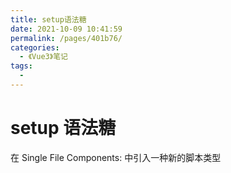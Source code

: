 ```yaml
---
title: setup语法糖
date: 2021-10-09 10:41:59
permalink: /pages/401b76/
categories:
  - 《Vue3》笔记
tags:
  - 
---
```


# setup 语法糖

在 Single File Components: 中引入一种新的脚本类型<script setup>，它将所有顶级绑定暴露给模板。

> SFC 单文件组件
<!-- more -->

## Example

注意：写在 setup 下，没次更新都会执行。如果只需要执行一次，可以使用另外一个 script。

[详细文章](https://blog.csdn.net/qq_41800366/article/details/120091329?spm=1001.2014.3001.5501)

```vue
<template>
  <Foo :count="count" @click="inc" />
</template>

<script setup>
  // imported components are also directly usable in template
  import Foo from './Foo.vue'
  import { ref } from 'vue'

  // write Composition API code just like in a normal setup()
  // but no need to manually return everything
  const count = ref(0)
  const inc = () => {
    count.value++
  }
</script>
```

**Compiled Output**

> 实现了一个 render 函数包裹变量与函数

```ts
import Foo from './Foo.vue'
import { ref } from 'vue'

export default {
  setup() {
    const count = ref(1)
    const inc = () => {
      count.value++
    }

    return function render() {
      return h(Foo, {
        count,
        onClick: inc
      })
    }
  }
}
```

## 使用动态组件

由于组件被引用为变量而不是在字符串键下注册，因此在:is内部使用动态组件时我们应该使用动态绑定`<script setup>`：

```vue
<script setup>
  import Foo from './Foo.vue'
  import Bar from './Bar.vue'
</script>

<template>
  <component :is="count % 2 === 0 ? Foo : Bar"></component>
  <component :is="Foo" />
  <component :is="someCondition ? Foo : Bar" />
</template>
```

**Compiled Output**

```ts
import Foo from './Foo.vue'
import Bar from './Bar.vue'

export default {
  setup() {
    return function render() {
      return [h(Foo), h(someCondition ? Foo : Bar)]
    }
  }
}
```

## 使用指令

指令以类似的方式工作 - 除了名为的指令v-my-dir将映射到名为的设置范围变量vMyDir：

```vue
<script setup>
  import { directive as vClickOutside } from 'v-click-outside'
</script>

<template>
  <div v-click-outside />
</template>
```

**Compiled Output**

```ts
import { directive as vClickOutside } from 'v-click-outside'

export default {
  setup() {
    return function render() {
      return withDirectives(h('div'), [[vClickOutside]])
    }
  }
}
```

需要v前缀的原因是因为全局注册的指令（例如v-focus）很可能与同名的本地声明变量发生冲突。该v前缀使得使用一个变量作为指令更明确的意向，并减少非预期的“阴影”。

## 声明 props 和 emits

要声明像 props 和 emits 具有完整类型推断支持的选项，我们可以使用 defineProps 和 defineEmits API，它们在内部自动可用`<script setup>`：

defineProps、defineEmits、defineExpose 都是宏命令，不需要导入

```vue
<script setup>
  const props = defineProps({
    foo: String
  })

  const emit = defineEmits(['change', 'delete'])
  // setup code
</script>
```

```vue
<script setup lang="ts">
  const props = defineProps<{
    msg: string,
    isShow: boolean
  }>()

  const emits = defineEmits<{
    (e: 'changeShow', value: boolean)
  }>()
</script>
```

**Compiled Output**

```ts
export default {
  props: {
    foo: String
  },
  emits: ['change', 'delete'],
  setup(props, { emit }) {
    // setup code
  }
}
```

- defineProps 并 defineEmits 根据传递的选项提供适当的类型推断。
- defineProps 并且 defineEmits 是编译器宏只能在`<script setup>`. 它们不需要被导入，并且在`<script setup>`处理时被编译。
- 传递给 defineProps 和的选项 defineEmits 将从设置中提升到模块范围。因此，选项不能引用在设置范围内声明的局部变量。这样做会导致编译错误。然而，它可以因为它们是在模块范围以及参照导入绑定。

## withDefaults 使用默认声明值

```js
interface Props {
  msg?: string
}

const props = withDefaults(defineProps<Props>(), {
  msg: 'hello'
})
```

## defineExpose

setup 下要使用 defineExpose 暴露变量。例如你使用 ref 来获取子组件的方法时，子组件使用了 setup，那么是获取不到的。需要用到 defineExpose 导出需要的变量或方法。

```ts
defineExpose({
  a,
  showLoveYou
})
```

取巧的办法，如果使用了 setup 语法糖又不想使用 defineExpose，那么可以多定义一个 script，如下所示:

```vue
<script>
export default {}
</script>
<script setup lang="ts">
// setup 下要使用 defineExpose 暴露变量
// defineExpose({
//   a,
//   showLoveYou
// })
</script>
```

加上 export default 编译时就会把 setup 中的变量和函数加进来，这样你在父组件使用 ref 就可以获取到子组件的变量和函数了。

```ts
<HelloWorld ref="childRefs" />

const childRefs = ref<{ a: string, showLoveYou: () => void } | null>(null)
onMounted(() => {
  console.log(childRefs.value?.a);
  childRefs.value?.showLoveYou();
})
```

## useSlot

useSlot 不是宏命令，需要导入。它会返回本组件的插槽。

## useAttrs

可以拿到父组件传递给子组件的属性。

## 顶级等待 await

顶级 await 里面可以用`<script setup>`，因为 setup 是同步的。将生成结果`setup()`函数`async`：

```vue
<script setup>
  const post = await fetch(`/api/post/1`).then((r) => r.json())
</script>
```

之前使用会出现问题，丢失`getCurrentInstance()`的值

```ts
import { h, getCurrentInstance } from '../../lib/mini-vue.esm.js';

export default {
  name: 'App',
  async setup() {
    console.log(getCurrentInstance()); // 组件实例对象
    const a = await fetch()
    console.log(getCurrentInstance()); // null

    return () => h('div', {}, [h('p', {}, 'getCurrentInstance')]);
  }
};
```